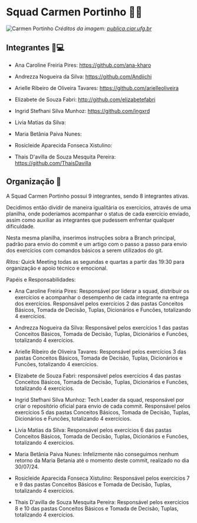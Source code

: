 # Squad Carmen Portinho 📐🌳 
![Carmen Portinho](https://publica.ciar.ufg.br/ebooks/ebook-cientistas-brasileiras/imagens/cap02.png)
*Créditos da imagem: [publica.ciar.ufg.br](https://publica.ciar.ufg.br/ebooks/ebook-cientistas-brasileiras/02.html)*


## Integrantes 👩💻  
- Ana Caroline Freiria Pires: https://github.com/ana-kharo

- Andrezza Nogueira da Silva: https://github.com/Andiichi

- Arielle Ribeiro de Oliveira Tavares: https://github.com/arielleoliveira

- Elizabete de Souza Fabri: http://github.com/elizabetefabri

- Ingrid Stefhani Silva Munhoz: https://github.com/ingxrd

- Livia Matias da Silva: 

- Maria Betânia Paiva Nunes: 

- Rosicleide Aparecida Fonseca Xistulino: 

- Thais D'avilla de Souza Mesquita Pereira: https://github.com/ThaisDavilla

## Organização 📂
A Squad Carmen Portinho possui 9 integrantes, sendo 8 integrantes ativas.

Decidimos então dividir de maneira igualitária os exercícios, através de uma planilha, onde poderíamos acompanhar o status de cada exercício enviado, assim como auxiliar as integrantes que pudessem enfrentar qualquer dificuldade.

Nesta mesma planilha, inserimos instruções sobra a Branch principal, padrão para envio do commit e um artigo com o passo a passo para envio dos exercícios com comandos básicos a serem utilizados do git.

*Ritos:* Quick Meeting todas as segundas e quartas a partir das 19:30 para organização e apoio técnico e emocional.

Papéis e Responsabilidades:

- Ana Caroline Freiria Pires: Responsável por liderar a squad, distribuir os exercícios e acompanhar o desempenho de cada integrante na entrega dos exercícios. Responsável pelos exercícios 2 das pastas Conceitos Básicos, Tomada de Decisão, Tuplas, Dicionários e Funcões, totalizando 4 exercícios.

- Andrezza Nogueira da Silva: Responsável pelos exercícios 1 das pastas Conceitos Básicos, Tomada de Decisão, Tuplas, Dicionários e Funcões, totalizando 4 exercícios.

- Arielle Ribeiro de Oliveira Tavares: Responsável pelos exercícios 3 das pastas Conceitos Básicos, Tomada de Decisão, Tuplas, Dicionários e Funcões, totalizando 4 exercícios.

- Elizabete de Souza Fabri: responsável pelos exercícios 4 das pastas Conceitos Básicos, Tomada de Decisão, Tuplas, Dicionários e Funcões, totalizando 4 exercícios.

- Ingrid Stefhani Silva Munhoz: Tech Leader da squad, responsável por criar o repositório oficial para envio de cada commit. Responsável pelos exercícios 5 das pastas Conceitos Básicos, Tomada de Decisão, Tuplas, Dicionários e Funcões, totalizando 4 exercícios.

- Livia Matias da Silva: Responsável pelos exercícios 6 das pastas Conceitos Básicos, Tomada de Decisão, Tuplas, Dicionários e Funcões, totalizando 4 exercícios.

- Maria Betânia Paiva Nunes: Infelizmente não conseguimos nenhum retorno da Maria Betania até o momento deste commit, realizado no dia 30/07/24.

- Rosicleide Aparecida Fonseca Xistulino: Responsável pelos exercícios 7 e 9 das pastas Conceitos Básicos e Tomada de Decisão, Tuplas, totalizando 4 exercícios.

- Thais D'avilla de Souza Mesquita Pereira: Responsável pelos exercícios 8 e 10 das pastas Conceitos Básicos e Tomada de Decisão, Tuplas, totalizando 4 exercícios.



